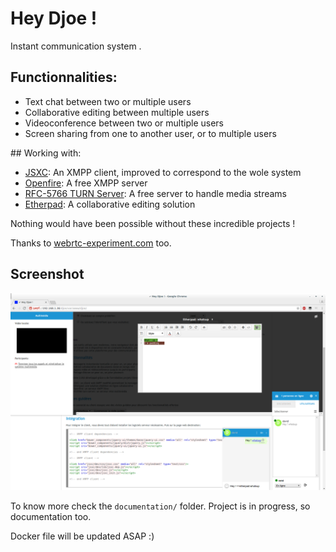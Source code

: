 # Hey Djoe !

Instant communication system .

## Functionnalities:
* Text chat between two or multiple users
* Collaborative editing between multiple users
* Videoconference between two or multiple users
* Screen sharing from one to another user, or to multiple users

## Working with:
* [JSXC](https://www.jsxc.org/): An XMPP client, improved to correspond to the wole system
* [Openfire](https://www.igniterealtime.org/projects/openfire/): A free XMPP server
* [RFC-5766 TURN Server](https://github.com/coturn/rfc5766-turn-server): A free server to handle media streams
* [Etherpad](http://etherpad.org/): A collaborative editing solution

Nothing would have been possible without these incredible projects !

Thanks to [webrtc-experiment.com](https://www.webrtc-experiment.com/) too.

## Screenshot

![Screenshot](var/www/djoe/images/screenshot_1.png)

To know more check the `documentation/` folder. Project is in progress, so documentation too.
    
Docker file will be updated ASAP :)

